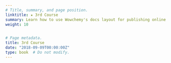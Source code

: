 ```yaml
---
# Title, summary, and page position.
linktitle: ★ 3rd Course
summary: Learn how to use Wowchemy's docs layout for publishing online courses, software documentation, and tutorials.
weight: 10


# Page metadata.
title: 3rd Course
date: "2018-09-09T00:00:00Z"
type: book  # Do not modify.
---
```


